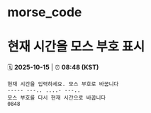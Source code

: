 # morse_code
# 현재 시간을 모스 부호 표시
<!-- MORSE_TIME_START -->
🗓️ **2025-10-15** | ⏰ **08:48 (KST)**

```
현재 시간을 입력하세요. 모스 부호로 바꿉니다
----- ---.. ....- ---..
모스 부호를 다시 현재 시간으로 바꿉니다
0848
```
<!-- MORSE_TIME_END -->
